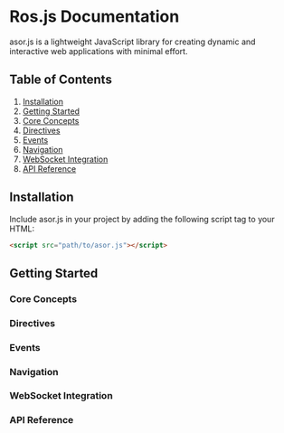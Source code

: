 # Ros.js Documentation

asor.js is a lightweight JavaScript library for creating dynamic and interactive web applications with minimal effort.

## Table of Contents

1. [Installation](#installation)
2. [Getting Started](#getting-started)
3. [Core Concepts](#core-concepts)
4. [Directives](#directives)
5. [Events](#events)
6. [Navigation](#navigation)
7. [WebSocket Integration](#websocket-integration)
8. [API Reference](#api-reference)

## Installation

Include asor.js in your project by adding the following script tag to your HTML:

```html
<script src="path/to/asor.js"></script>
```

## Getting Started

### Core Concepts

### Directives

### Events

### Navigation

### WebSocket Integration

### API Reference

